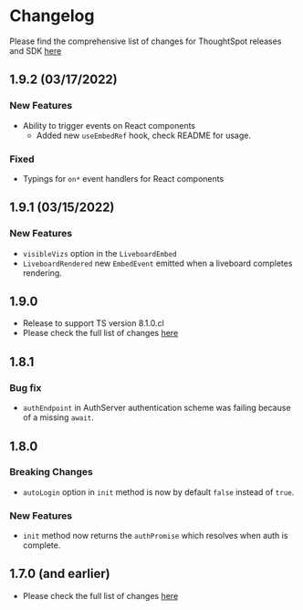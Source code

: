 # Changelog

Please find the comprehensive list of changes for ThoughtSpot releases and SDK [here](https://developers.thoughtspot.com/docs/?pageid=whats-new)

## 1.9.2 (03/17/2022)

### New Features

- Ability to trigger events on React components
  - Added new `useEmbedRef` hook, check README for usage.

### Fixed

- Typings for `on*` event handlers for React components


## 1.9.1 (03/15/2022)

### New Features

- `visibleVizs` option in the `LiveboardEmbed`
- `LiveboardRendered` new `EmbedEvent` emitted when a liveboard completes rendering.


## 1.9.0

- Release to support TS version 8.1.0.cl
- Please check the full list of changes [here](https://developers.thoughtspot.com/docs/?pageid=whats-new)


## 1.8.1

### Bug fix

- `authEndpoint` in AuthServer authentication scheme was failing because of a missing `await`.

## 1.8.0

### Breaking Changes

-   `autoLogin` option in `init` method is now by default `false` instead of `true`.

### New Features

-   `init` method now returns the `authPromise` which resolves when auth is complete.

## 1.7.0 (and earlier)

-   Please check the full list of changes [here](https://developers.thoughtspot.com/docs/?pageid=whats-new)
